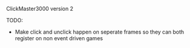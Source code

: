 ClickMaster3000 version 2

TODO:

- Make click and unclick happen on seperate frames so they can both register on non event driven games

